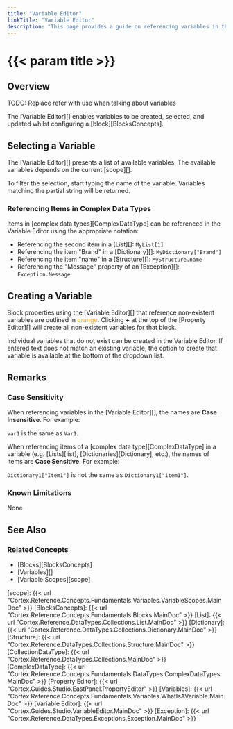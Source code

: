 ```yaml
---
title: "Variable Editor"
linkTitle: "Variable Editor"
description: "This page provides a guide on referencing variables in the Variable Editor."
---
```


# {{< param title >}}

## Overview

TODO: Replace refer with use when talking about variables 

The [Variable Editor][] enables variables to be created, selected, and updated whilst configuring a [block][BlocksConcepts].

## Selecting a Variable

The [Variable Editor][] presents a list of available variables. The available variables depends on the current [scope][].

To filter the selection, start typing the name of the variable. Variables matching the partial string will be returned.

### Referencing Items in Complex Data Types

Items in [complex data types][ComplexDataType] can be referenced in the Variable Editor using the appropriate notation:

- Referencing the second item in a [List][]: `MyList[1]`
- Referencing the item "Brand" in a [Dictionary][]: `MyDictionary["Brand"]`
- Referencing the item "name" in a [Structure][]: `MyStructure.name`
- Referencing the "Message" property of an [Exception][]: `Exception.Message`

## Creating a Variable

Block properties using the [Variable Editor][] that reference non-existent variables are outlined in <span style="color:orange">orange</span>. Clicking **+** at the top of the [Property Editor][] will create all non-existent variables for that block.

Individual variables that do not exist can be created in the Variable Editor. If entered text does not match an existing variable, the option to create that variable is available at the bottom of the dropdown list.

## Remarks

### Case Sensitivity

When referencing variables in the [Variable Editor][], the names are **Case Insensitive**. For example:

`var1` is the same as `Var1`.

When referencing items of a [complex data type][ComplexDataType] in a variable (e.g. [Lists][list], [Dictionaries][Dictionary], etc.), the names of items are **Case Sensitive**. For example:

`Dictionary1["Item1"]` is not the same as `Dictionary1["item1"]`.

### Known Limitations

None

## See Also

### Related Concepts

- [Blocks][BlocksConcepts]
- [Variables][]
- [Variable Scopes][scope]

[scope]: {{< url "Cortex.Reference.Concepts.Fundamentals.Variables.VariableScopes.MainDoc" >}}
[BlocksConcepts]: {{< url "Cortex.Reference.Concepts.Fundamentals.Blocks.MainDoc" >}}
[List]: {{< url "Cortex.Reference.DataTypes.Collections.List.MainDoc" >}}
[Dictionary]: {{< url "Cortex.Reference.DataTypes.Collections.Dictionary.MainDoc" >}}
[Structure]: {{< url "Cortex.Reference.DataTypes.Collections.Structure.MainDoc" >}}
[CollectionDataType]: {{< url "Cortex.Reference.DataTypes.Collections.MainDoc" >}}
[ComplexDataType]: {{< url "Cortex.Reference.Concepts.Fundamentals.DataTypes.ComplexDataTypes.MainDoc" >}}
[Property Editor]: {{< url "Cortex.Guides.Studio.EastPanel.PropertyEditor" >}}
[Variables]: {{< url "Cortex.Reference.Concepts.Fundamentals.Variables.WhatIsAVariable.MainDoc" >}}
[Variable Editor]: {{< url "Cortex.Guides.Studio.VariableEditor.MainDoc" >}}
[Exception]: {{< url "Cortex.Reference.DataTypes.Exceptions.Exception.MainDoc" >}}
